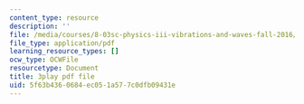 ```yaml
---
content_type: resource
description: ''
file: /media/courses/8-03sc-physics-iii-vibrations-and-waves-fall-2016/5f63b4360684ec051a577c0dfb09431e_gDzWxDqb8Xg.pdf
file_type: application/pdf
learning_resource_types: []
ocw_type: OCWFile
resourcetype: Document
title: 3play pdf file
uid: 5f63b436-0684-ec05-1a57-7c0dfb09431e
---
```


